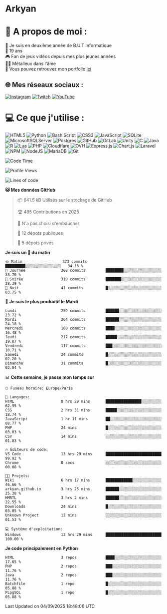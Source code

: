 # Arkyan
 # 💫 A propos de moi :
📖 Je suis en deuxième année de B.U.T Informatique  
🎂 19 ans  
🎮 Fan de jeux vidéos depuis mes plus jeunes années  
🤘🏻 Métalleux dans l'âme  
📕 Vous pouvez retrouvez mon portfolio [ici](https://arkyanportfolio.netlify.app/)

## 🌐 Mes réseaux sociaux :
[![Instagram](https://img.shields.io/badge/Instagram-%23E4405F.svg?logo=Instagram&logoColor=white)](https://instagram.com/arkyan25) [![Twitch](https://img.shields.io/badge/Twitch-%239146FF.svg?logo=Twitch&logoColor=white)](https://twitch.tv/arkyan_) [![YouTube](https://img.shields.io/badge/YouTube-%23FF0000.svg?logo=YouTube&logoColor=white)](https://youtube.com/@arkyan_) 

# 💻 Ce que j'utilise :
![HTML5](https://img.shields.io/badge/html5-%23E34F26.svg?style=for-the-badge&logo=html5&logoColor=white) ![Python](https://img.shields.io/badge/python-3670A0?style=for-the-badge&logo=python&logoColor=ffdd54) ![Bash Script](https://img.shields.io/badge/bash_script-%23121011.svg?style=for-the-badge&logo=gnu-bash&logoColor=white) ![CSS3](https://img.shields.io/badge/css3-%231572B6.svg?style=for-the-badge&logo=css3&logoColor=white) ![JavaScript](https://img.shields.io/badge/javascript-%23323330.svg?style=for-the-badge&logo=javascript&logoColor=%23F7DF1E) ![SQLite](https://img.shields.io/badge/sqlite-%2307405e.svg?style=for-the-badge&logo=sqlite&logoColor=white) ![MicrosoftSQLServer](https://img.shields.io/badge/Microsoft%20SQL%20Server-CC2927?style=for-the-badge&logo=microsoft%20sql%20server&logoColor=white) ![Postgres](https://img.shields.io/badge/postgres-%23316192.svg?style=for-the-badge&logo=postgresql&logoColor=white) ![GitHub](https://img.shields.io/badge/github-%23121011.svg?style=for-the-badge&logo=github&logoColor=white) ![GitLab](https://img.shields.io/badge/gitlab-%23181717.svg?style=for-the-badge&logo=gitlab&logoColor=white) ![Unity](https://img.shields.io/badge/unity-%23000000.svg?style=for-the-badge&logo=unity&logoColor=white)  ![C](https://img.shields.io/badge/c-%2300599C.svg?style=for-the-badge&logo=c&logoColor=white) ![Java](https://img.shields.io/badge/java-%23ED8B00.svg?style=for-the-badge&logo=openjdk&logoColor=white) ![R](https://img.shields.io/badge/r-%23276DC3.svg?style=for-the-badge&logo=r&logoColor=white)
![Lua](https://img.shields.io/badge/lua-%232C2D72.svg?style=for-the-badge&logo=lua&logoColor=white) ![PHP](https://img.shields.io/badge/php-%23777BB4.svg?style=for-the-badge&logo=php&logoColor=white) ![Cloudflare](https://img.shields.io/badge/Cloudflare-F38020?style=for-the-badge&logo=Cloudflare&logoColor=white) ![OVH](https://img.shields.io/badge/ovh-%23123F6D.svg?style=for-the-badge&logo=ovh&logoColor=#123F6D) ![Express.js](https://img.shields.io/badge/express.js-%23404d59.svg?style=for-the-badge&logo=express&logoColor=%2361DAFB) ![Chart.js](https://img.shields.io/badge/chart.js-F5788D.svg?style=for-the-badge&logo=chart.js&logoColor=white) ![Laravel](https://img.shields.io/badge/laravel-%23FF2D20.svg?style=for-the-badge&logo=laravel&logoColor=white) ![NPM](https://img.shields.io/badge/NPM-%23CB3837.svg?style=for-the-badge&logo=npm&logoColor=white) ![NodeJS](https://img.shields.io/badge/node.js-6DA55F?style=for-the-badge&logo=node.js&logoColor=white) ![MariaDB](https://img.shields.io/badge/MariaDB-003545?style=for-the-badge&logo=mariadb&logoColor=white) ![Git](https://img.shields.io/badge/git-%23F05033.svg?style=for-the-badge&logo=git&logoColor=white)

<!--START_SECTION:waka-->
![Code Time](http://img.shields.io/badge/Code%20Time-394%20hrs%2027%20mins-blue)

![Profile Views](http://img.shields.io/badge/Vues%20du%20profil-0-blue)

![Lines of code](https://img.shields.io/badge/Depuis%20Hello%20World%2C%20j%27ai%20%C3%A9crit-4.0%20million%20Lignes%20de%20code-blue)

**🐱 Mes données GitHub** 

> 📦 641.5 kB Utilisés sur le stockage de GitHub 
 > 
> 🏆 485 Contributions en 2025
 > 
> 🚫 N'a pas choisi d'embaucher
 > 
> 📜 12 dépots publiques 
 > 
> 🔑 5 dépots privés 
 > 
**Je suis un 🐤 du matin** 

```text
🌞 Matin                  373 commits         █████████░░░░░░░░░░░░░░░░   34.16 % 
🌆 Journée                368 commits         ████████░░░░░░░░░░░░░░░░░   33.70 % 
🌃 Soirée                 310 commits         ███████░░░░░░░░░░░░░░░░░░   28.39 % 
🌙 Nuit                   41 commits          █░░░░░░░░░░░░░░░░░░░░░░░░   03.75 % 
```
📅 **Je suis le plus productif le Mardi** 

```text
Lundi                    259 commits         ██████░░░░░░░░░░░░░░░░░░░   23.72 % 
Mardi                    264 commits         ██████░░░░░░░░░░░░░░░░░░░   24.18 % 
Mercredi                 180 commits         ████░░░░░░░░░░░░░░░░░░░░░   16.48 % 
Jeudi                    217 commits         █████░░░░░░░░░░░░░░░░░░░░   19.87 % 
Vendredi                 117 commits         ███░░░░░░░░░░░░░░░░░░░░░░   10.71 % 
Samedi                   24 commits          █░░░░░░░░░░░░░░░░░░░░░░░░   02.20 % 
Dimanche                 31 commits          █░░░░░░░░░░░░░░░░░░░░░░░░   02.84 % 
```


📊 **Cette semaine, je passe mon temps sur** 

```text
🕑︎ Fuseau horaire: Europe/Paris

💬 Langages: 
HTML                     8 hrs 29 mins       ████████████████░░░░░░░░░   62.95 % 
CSS                      2 hrs 31 mins       █████░░░░░░░░░░░░░░░░░░░░   18.74 % 
JavaScript               1 hr 11 mins        ██░░░░░░░░░░░░░░░░░░░░░░░   08.77 % 
PHP                      24 mins             █░░░░░░░░░░░░░░░░░░░░░░░░   03.03 % 
CSV                      14 mins             ░░░░░░░░░░░░░░░░░░░░░░░░░   01.83 % 

🔥 Éditeurs de code: 
VS Code                  13 hrs 29 mins      █████████████████████████   99.92 % 
Chrome                   0 secs              ░░░░░░░░░░░░░░░░░░░░░░░░░   00.08 % 

🐱‍💻 Projets: 
Wiki                     6 hrs 17 mins       ████████████░░░░░░░░░░░░░   46.66 % 
arkyan.github.io         3 hrs 25 mins       ██████░░░░░░░░░░░░░░░░░░░   25.38 % 
HMRTL                    3 hrs 2 mins        ██████░░░░░░░░░░░░░░░░░░░   22.55 % 
Downloads                24 mins             █░░░░░░░░░░░░░░░░░░░░░░░░   03.05 % 
Unknown Project          12 mins             ░░░░░░░░░░░░░░░░░░░░░░░░░   01.53 % 

💻 Système d'exploitation: 
Windows                  13 hrs 29 mins      █████████████████████████   100.00 % 
```

**Je code principalement en Python** 

```text
HTML                     3 repos             ████░░░░░░░░░░░░░░░░░░░░░   17.65 % 
PHP                      2 repos             ███░░░░░░░░░░░░░░░░░░░░░░   11.76 % 
Java                     2 repos             ███░░░░░░░░░░░░░░░░░░░░░░   11.76 % 
Batchfile                1 repo              █░░░░░░░░░░░░░░░░░░░░░░░░   05.88 % 
PLpgSQL                  1 repo              █░░░░░░░░░░░░░░░░░░░░░░░░   05.88 % 
```




 Last Updated on 04/09/2025 18:48:06 UTC
<!--END_SECTION:waka-->

<!--START_SECTION:SHOW_PROJECTS-->
<!--END_SECTION:SHOW_PROJECTS-->

<!--START_SECTION:SHOW_LINES_OF_CODE-->
<!--END_SECTION:SHOW_LINES_OF_CODE-->

<!--START_SECTION:SHOW_TOTAL_CODE_TIME-->
<!--END_SECTION:SHOW_TOTAL_CODE_TIME-->

<!--START_SECTION:SHOW_PROFILE_VIEWS-->
<!--END_SECTION:SHOW_PROFILE_VIEWS-->

<!--START_SECTION:SHOW_COMMIT-->
<!--END_SECTION:SHOW_COMMIT-->

<!--START_SECTION:SHOW_DAYS_OF_WEEK-->
<!--END_SECTION:SHOW_DAYS_OF_WEEK-->

<!--START_SECTION:SHOW_LANGUAGE-->
<!--END_SECTION:SHOW_LANGUAGE-->

<!--START_SECTION:SHOW_TIMEZONE-->
<!--END_SECTION:SHOW_TIMEZONE-->

<!--START_SECTION:SHOW_LANGUAGE_PER_REPO-->
<!--END_SECTION:SHOW_LANGUAGE_PER_REPO-->

<!--START_SECTION:SHOW_SHORT_INFO-->
<!--END_SECTION:SHOW_SHORT_INFO-->
